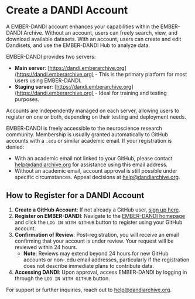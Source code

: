 # Create a DANDI Account

A EMBER-DANDI account enhances your capabilities within the EMBER-DANDI Archive.
Without an account, users can freely search, view, and download available datasets.
With an account, users can create and edit Dandisets, and use the EMBER-DANDI Hub to analyze data.

EMBER-DANDI provides two servers:

- **Main server**: [https://dandi.emberarchive.org](https://dandi.emberarchive.org) - This is the primary platform for most users using EMBER-DANDI.
- **Staging server**: [https://dandi.emberarchive.org](https://dandi.emberarchive.org) - Ideal for training and testing purposes.

Accounts are independently managed on each server, allowing users to register on one or both, depending on their testing and deployment needs.

EMBER-DANDI is freely accessible to the neuroscience research community.
Membership is usually granted automatically to GitHub accounts with a `.edu` or similar academic email.
If your registration is denied:

- With an academic email not linked to your GitHub, please contact [help@dandiarchive.org](mailto:help@dandiarchive.org) for assistance using this email address.
- Without an academic email, account approval is still possible under specific circumstances. Appeal decisions at [help@dandiarchive.org](mailto:help@dandiarchive.org).

## How to Register for a DANDI Account

1. **Create a GitHub Account**: If not already a GitHub user, [sign up here](https://github.com/).
2. **Register on EMBER-DANDI**: Navigate to the [EMBER-DANDI homepage](https://dandi.emberarchive.org) and click the `LOG IN WITH GITHUB` button to register using your GitHub account.
3. **Confirmation of Review**: Post-registration, you will receive an email confirming that your account is under review. Your request will be reviewed within 24 hours.
   - **Note**: Reviews may extend beyond 24 hours for new GitHub accounts or non-.edu email addresses, particularly if the registration does not describe immediate plans to contribute data.
4. **Accessing DANDI**: Upon approval, access EMBER-DANDI by logging in through the `LOG IN WITH GITHUB` button.

For support or further inquiries, reach out to [help@dandiarchive.org](mailto:help@dandiarchive.org).